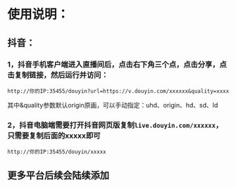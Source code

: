 # **使用说明：**
## **抖音：**
### 1，抖音手机客户端进入直播间后，点击右下角三个点，点击分享，点击复制链接，然后运行并访问：
```
http://你的IP:35455/douyin?url=https://v.douyin.com/xxxxxx&quality=xxxx
```
其中&quality参数默认origin原画，可以手动指定：uhd、origin、hd、sd、ld
### 2，抖音电脑端需要打开抖音网页版复制`live.douyin.com/xxxxxx`，只需要复制后面的xxxxx即可
```
http://你的IP:35455/douyin/xxxxx
```
## 更多平台后续会陆续添加
